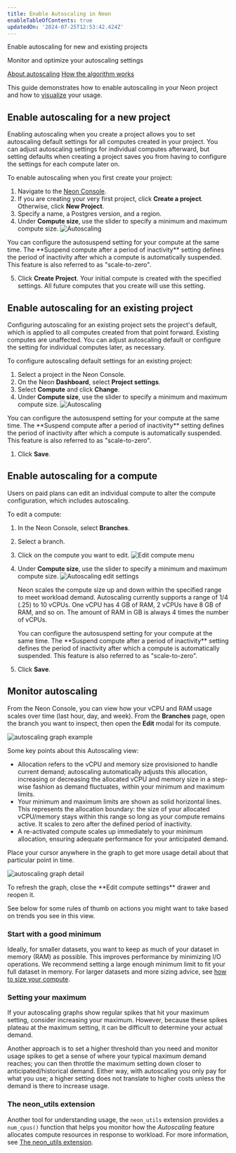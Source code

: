 ```yaml
---
title: Enable Autoscaling in Neon
enableTableOfContents: true
updatedOn: '2024-07-25T12:53:42.424Z'
---
```


<InfoBlock>
<DocsList title="What you will learn:">
<p>Enable autoscaling for new and existing projects</p>
<p>Monitor and optimize your autoscaling settings</p>
</DocsList>

<DocsList title="Related topics" theme="docs">
<a href="/docs/guides/autoscaling">About autoscaling</a>
<a href="/docs/guides/autoscaling-algorithm">How the algorithm works</a>
</DocsList>
</InfoBlock>

This guide demonstrates how to enable autoscaling in your Neon project and how to [visualize](#monitor-autoscaling) your usage.

## Enable autoscaling for a new project

Enabling autoscaling when you create a project allows you to set autoscaling default settings for all computes created in your project. You can adjust autoscaling settings for individual computes afterward, but setting defaults when creating a project saves you from having to configure the settings for each compute later on.

To enable autoscaling when you first create your project:

1. Navigate to the [Neon Console](https://console.neon.tech).
2. If you are creating your very first project, click **Create a project**. Otherwise, click **New Project**.
3. Specify a name, a Postgres version, and a region.
4. Under **Compute size**, use the slider to specify a minimum and maximum compute size.
   ![Autoscaling](/docs/guides/autoscaling_project_creation.png)

<Admonition type="note">
You can configure the autosuspend setting for your compute at the same time. The **Suspend compute after a period of inactivity** setting defines the period of inactivity after which a compute is automatically suspended. This feature is also referred to as "scale-to-zero".
</Admonition>

5. Click **Create Project**. Your initial compute is created with the specified settings. All future computes that you create will use this setting.

## Enable autoscaling for an existing project

Configuring autoscaling for an existing project sets the project's default, which is applied to all computes created from that point forward. Existing computes are unaffected. You can adjust autoscaling default or configure the setting for individual computes later, as necessary.

To configure autoscaling default settings for an existing project:

1. Select a project in the Neon Console.
1. On the Neon **Dashboard**, select **Project settings**.
1. Select **Compute** and click **Change**.
1. Under **Compute size**, use the slider to specify a minimum and maximum compute size.
   ![Autoscaling](/docs/guides/autoscaling_existing_project.png)

<Admonition type="note">
You can configure the autosuspend setting for your compute at the same time. The **Suspend compute after a period of inactivity** setting defines the period of inactivity after which a compute is automatically suspended. This feature is also referred to as "scale-to-zero".
</Admonition>

1. Click **Save**.

## Enable autoscaling for a compute

Users on paid plans can edit an individual compute to alter the compute configuration, which includes autoscaling.

To edit a compute:

1. In the Neon Console, select **Branches**.
1. Select a branch.
1. Click on the compute you want to edit.
   ![Edit compute menu](/docs/guides/autoscaling_edit.png)
1. Under **Compute size**, use the slider to specify a minimum and maximum compute size.
   ![Autoscaling edit settings](/docs/guides/autoscaling_edit_settings.png)

   Neon scales the compute size up and down within the specified range to meet workload demand. Autoscaling currently supports a range of 1/4 (.25) to 10 vCPUs. One vCPU has 4 GB of RAM, 2 vCPUs have 8 GB of RAM, and so on. The amount of RAM in GB is always 4 times the number of vCPUs.

   <Admonition type="note">
   You can configure the autosuspend setting for your compute at the same time. The **Suspend compute after a period of inactivity** setting defines the period of inactivity after which a compute is automatically suspended. This feature is also referred to as "scale-to-zero".
   </Admonition>

1. Click **Save**.

## Monitor autoscaling

From the Neon Console, you can view how your vCPU and RAM usage scales over time (last hour, day, and week). From the **Branches** page, open the branch you want to inspect, then open the **Edit** modal for its compute.

![autoscaling graph example](/docs/guides/autoscaling_graphs_sample.png 'no-border')

Some key points about this Autoscaling view:

- Allocation refers to the vCPU and memory size provisioned to handle current demand; autoscaling automatically adjusts this allocation, increasing or decreasing the allocated vCPU and memory size in a step-wise fashion as demand fluctuates, within your minimum and maximum limits.
- Your minimum and maximum limits are shown as solid horizontal lines. This represents the allocation boundary: the size of your allocated vCPU/memory stays within this range so long as your compute remains active. It scales to zero after the defined period of inactivity.
- A re-activated compute scales up immediately to your minimum allocation, ensuring adequate performance for your anticipated demand.

Place your cursor anywhere in the graph to get more usage detail about that particular point in time.

![autoscaling graph detail](/docs/guides/autoscaling_graph_detail.png 'no-border')

<Admonition type="note">
To refresh the graph, close the **Edit compute settings** drawer and reopen it.
</Admonition>

See below for some rules of thumb on actions you might want to take based on trends you see in this view.

### Start with a good minimum

Ideally, for smaller datasets, you want to keep as much of your dataset in memory (RAM) as possible. This improves performance by minimizing I/O operations. We recommend setting a large enough minimum limit to fit your full dataset in memory. For larger datasets and more sizing advice, see [how to size your compute](/docs/manage/endpoints#how-to-size-your-compute).

### Setting your maximum

If your autoscaling graphs show regular spikes that hit your maximum setting, consider increasing your maximum. However, because these spikes plateau at the maximum setting, it can be difficult to determine your actual demand.

Another approach is to set a higher threshold than you need and monitor usage spikes to get a sense of where your typical maximum demand reaches; you can then throttle the maximum setting down closer to anticipated/historical demand. Either way, with autoscaling you only pay for what you use; a higher setting does not translate to higher costs unless the demand is there to increase usage.

### The neon_utils extension

Another tool for understanding usage, the `neon_utils` extension provides a `num_cpus()` function that helps you monitor how the _Autoscaling_ feature allocates compute resources in response to workload. For more information, see [The neon_utils extension](/docs/extensions/neon-utils).
